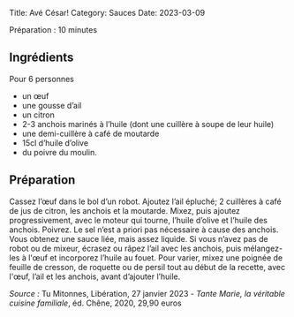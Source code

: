 Title: Avé César!
Category: Sauces
Date: 2023-03-09

Préparation : 10 minutes

## Ingrédients

Pour 6 personnes

* un œuf
* une gousse d’ail
* un citron
* 2-3 anchois marinés à l’huile (dont une cuillère à soupe de leur huile)
* une demi-cuillère à café de moutarde
* 15cl d’huile d’olive
* du poivre du moulin.

## Préparation

Cassez l’œuf dans le bol d’un robot. Ajoutez l’ail épluché; 2 cuillères à café de jus de citron,
les anchois et la moutarde. Mixez, puis ajoutez progressivement, avec le moteur qui tourne, l’huile
d’olive et l’huile des anchois. Poivrez. Le sel n’est a priori pas nécessaire à cause des anchois.
Vous obtenez une sauce liée, mais assez liquide. Si vous n’avez pas de robot ou de mixeur, écrasez
ou râpez l’ail avec les anchois, puis mélangez-les à l'œuf et incorporez l’huile au fouet. Pour
varier, mixez une poignée de feuille de cresson, de roquette ou de persil tout au début de la
recette, avec l'œuf, l’ail et les anchois, avant d’ajouter l’huile.


*Source :* Tu Mitonnes, Libération, 27 janvier 2023 - *Tante Marie, la véritable cuisine familiale*, éd. Chêne, 2020, 29,90 euros
